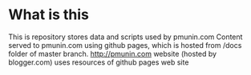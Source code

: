 # What is this

This is repository stores data and scripts used by pmunin.com
Content served to pmunin.com using github pages, which is hosted from /docs folder of master branch.
http://pmunin.com website (hosted by blogger.com) uses resources of github pages web site